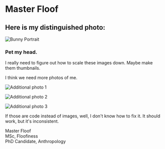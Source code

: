 # Master Floof

## Here is my distinguished photo:
![Bunny Portrait](assets/IMG_7447.JPG)

### Pet my head.

<p>I really need to figure out how to scale these images down. Maybe make them thumbnails. </p>
<p>I think we need more photos of me.  </p>


![Additional photo 1](assets/2022-08-21%2011.35.55.jpg) <br>

![Additional photo 2](assets/2022-08-22%2012.20.44.jpg) <br>

![Additional photo 3](assets/2022-08-24%2007.51.20.jpg) <br>

<p>If those are code instead of images, well, I don't know how to fix it. It should work, but it's inconsistent.</p>


<p>Master Floof <br>
MSc, Floofiness <br>
PhD Candidate, Anthropology </p>
<MasterFloof@pm.me>
